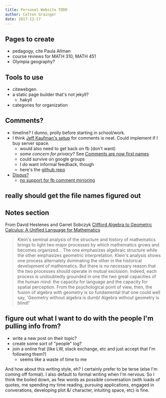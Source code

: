 ```yaml
---
title: Personal Website TODO
author: Colton Grainger
date: 2017-12-17 
---
```


## Pages to create

- pedagogy, cite Paula Allman
- course reviews for MATH 310, MATH 451
- Olympia geography?

## Tools to use

- citewebgen
- a static page builder that's not jekyll?
	- hakyll
- categories for organization

## Comments?

- timeline? I dunno, prolly before starting in school/work.
- I think [Jeff Kaufman's setup](https://www.jefftk.com/p/external-comment-integration-rewrite) for comments is neat. Could implement if I buy server space.
	- would also need to get back on fb (don't want)
	- *some concern for privacy*? See [Comments are now first names](https://www.jefftk.com/p/comments-are-now-first-names)
	- could survive on google groups
	- I *do* want informal feedback, though
	- here's the [github repo](https://github.com/jeffkaufman/webscripts/blob/master/README)
- [Disqus?](https://disqus.com/pricing/)
	- [no support for fb comment mirroring](https://disqus.com/home/channel/discussdisqus/discussion/channel-discussdisqus/mirroring_facebook_comments_on_website_with_disqus/)
	
## really should get the file names figured out

## Notes section

From David Hestenes and Garret Sobczyk [Clifford Algebra to Geometric Calculus: A Unified Language for Mathematics](https://www.amazon.com/dp/9027725616)
> Klein's seminal analysis of the structure and history of mathematics brings to light two major processes by which mathematics grows and becomes organized... The one emphasizes algebraic structure while the other emphasizes geometric interpretation. Klein's analysis shows one process alternately dominating the other in the historical development of mathematics. But there is no necessary reason that the two processes should operate in mutual exclusion. Indeed, each process is undoubtedly grounded in one the two great capacities of the human mind: the capacity for language and the capacity for spatial perception. From the psychological point of view, then, the fusion of algebra with geometry is so fundamental that one could well say, 'Geometry without algebra is dumb! Algebra without geometry is blind!' 

## figure out what I want to do with the people I'm pulling info from?

- write a new post on their topic?
- create some sort of "people" log?
- join a online frat (like LW, stack exchange, etc and just accept that I'm following them?)
	- seems like a waste of time to me

And how about this writing style, eh? I certainly prefer to be terse (else I'm coming off formal). I also default to formal writing when I'm nervous. So I think the boiled down, as few words as possible conversation (with loads of quotes, me spending my time reading, pursuing applications, engaged in converations, developing plot &/ character, intuiting space, etc) is fine.



